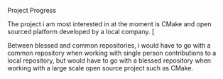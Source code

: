 
Project Progress

The project i am most interested in at the moment is CMake and open sourced platform developed by a local company. [

Between blessed and common repositories, i would have to go with a common repository when working with single person contributions to a local repository, but would have to go with a blessed repository when working with a large scale open source project such as CMake.


